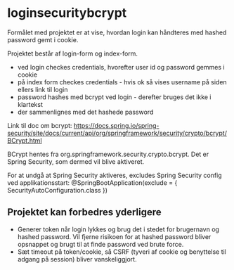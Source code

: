# loginsecuritybcrypt

Formålet med projektet er at vise, hvordan login kan håndteres med hashed password gemt i cookie.

Projektet består af login-form og index-form.

* ved login checkes credentials, hvorefter user id og password gemmes i cookie
* på index form checkes credentials - hvis ok så vises username på siden ellers link til login
* password hashes med bcrypt ved login - derefter bruges det ikke i klartekst
* der sammenlignes med det hashede password

Link til doc om bcrypt: 
https://docs.spring.io/spring-security/site/docs/current/api/org/springframework/security/crypto/bcrypt/BCrypt.html

BCrypt hentes fra org.springframework.security.crypto.bcrypt. Det er Spring Security, som dermed vil blive aktiveret. 

For at undgå at Spring Security aktiveres, excludes Spring Security config ved applikationsstart:
@SpringBootApplication(exclude = { SecurityAutoConfiguration.class })

## Projektet kan forbedres yderligere
* Generer token når login lykkes og brug det i stedet for brugernavn og hashed password. Vil fjerne risikoen for at hashed password bliver opsnappet og brugt til at finde password ved brute force.
* Sæt timeout på token/cookie, så CSRF (tyveri af cookie og benyttelse til adgang på session) bliver vanskeliggjort.